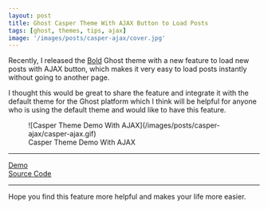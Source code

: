 ```yaml
---
layout: post
title: Ghost Casper Theme With AJAX Button to Load Posts
tags: [ghost, themes, tips, ajax]
image: '/images/posts/casper-ajax/cover.jpg'
---
```


Recently, I released the [Bold](https://themeforest.net/item/bold-blog-and-magazine-clean-ghost-theme/19663870) Ghost theme with a new feature to load new posts with AJAX button, which makes it very easy to load posts instantly without going to another page.

I thought this would be great to share the feature and integrate it with the default theme for the Ghost platform which I think will be helpful for anyone who is using the default theme and would like to have this feature.

<figure markdown='1'>
![Casper Theme Demo With AJAX](/images/posts/casper-ajax/casper-ajax.gif)
<figcaption>Casper Theme Demo With AJAX</figcaption>
</figure>

---

<div class='o-grid'>
  <div class='o-grid__col o-grid__col--2-4-m'>
    <a href='http://casper-ajax.aspirethemes.com/' target='_blank' class='c-btn c-btn--primary c-btn--full'>Demo</a>
  </div>
  <div class='o-grid__col o-grid__col--2-4-m'>
    <a href='https://github.com/aspirethemes/Casper' target='_blank' class='c-btn c-btn--secondary c-btn--full'>Source Code</a>
  </div>
</div>

---

Hope you find this feature more helpful and makes your life more easier.